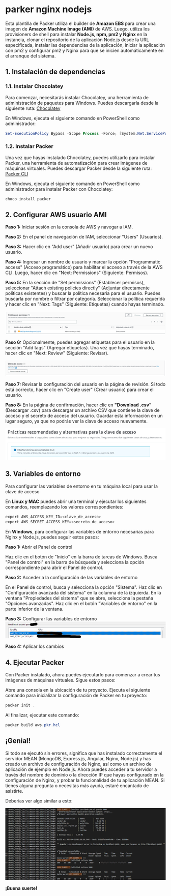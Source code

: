 ﻿<!-- Para el código inicial del proyecto ver la siguiente ruta https://youtu.be/eMmRrpTrN0c -->
# parker nginx nodejs

Esta plantilla de Packer utiliza el builder de **Amazon EBS** para crear una imagen de **Amazon Machine Image (AMI)** de AWS. Luego, utiliza los provisioners de shell para instalar **Node.js, npm, pm2 y Nginx** en la instancia, clonar el repositorio de la aplicación Node.js desde la URL especificada, instalar las dependencias de la aplicación, iniciar la aplicación con pm2 y configurar pm2 y Nginx para que se inicien automáticamente en el arranque del sistema.

## 1. Instalación de dependencias

### 1.1. Instalar Chocolatey

Para comenzar, necesitarás instalar Chocolatey, una herramienta de administración de paquetes para Windows. Puedes descargarla desde la siguiente ruta: [Chocolatey](https://chocolatey.org/install#individual)

En Windows, ejecuta el siguiente comando en PowerShell como administrador:

```powershell
Set-ExecutionPolicy Bypass -Scope Process -Force; [System.Net.ServicePointManager]::SecurityProtocol = [System.Net.ServicePointManager]::SecurityProtocol -bor 3072; iex ((New-Object System.Net.WebClient).DownloadString('https://community.chocolatey.org/install.ps1'))
```

### 1.2. Instalar Packer

Una vez que hayas instalado Chocolatey, puedes utilizarlo para instalar Packer, una herramienta de automatización para crear imágenes de máquinas virtuales. Puedes descargar Packer desde la siguiente ruta: [Packer CLI](https://developer.hashicorp.com/packer/tutorials/docker-get-started/get-started-install-cli)

En Windows, ejecuta el siguiente comando en PowerShell como administrador para instalar Packer con Chocolatey:

```powershell
choco install packer
```

## 2. Configurar AWS usuario AMI

**Paso 1:** Iniciar sesión en la consola de AWS y navegar a IAM.

**Paso 2:** En el panel de navegación de IAM, seleccionar "Users" (Usuarios).

**Paso 3:** Hacer clic en "Add user" (Añadir usuario) para crear un nuevo usuario.

**Paso 4:** Ingresar un nombre de usuario y marcar la opción "Programmatic access" (Acceso programático) para habilitar el acceso a través de la AWS CLI. Luego, hacer clic en "Next: Permissions" (Siguiente: Permisos).

**Paso 5:** En la sección de "Set permissions" (Establecer permisos), seleccionar "Attach existing policies directly" (Adjuntar directamente políticas existentes) y buscar la política necesaria para el usuario. Puedes buscarla por nombre o filtrar por categoría. Seleccionar la política requerida y hacer clic en "Next: Tags" (Siguiente: Etiquetas) cuando hayas terminado.

![Permisos](/resources/img/Permiso.png)

**Paso 6:** Opcionalmente, puedes agregar etiquetas para el usuario en la sección "Add tags" (Agregar etiquetas). Una vez que hayas terminado, hacer clic en "Next: Review" (Siguiente: Revisar).

![Clave de acceso](/resources/img/Acceso.png)

**Paso 7:** Revisar la configuración del usuario en la página de revisión. Si todo está correcto, hacer clic en "Create user" (Crear usuario) para crear el usuario.

**Paso 8:** En la página de confirmación, hacer clic en **"Download .csv"** (Descargar .csv) para descargar un archivo CSV que contiene la clave de acceso y el secreto de acceso del usuario. Guardar esta información en un lugar seguro, ya que no podrás ver la clave de acceso nuevamente.

![Tipo de acceso](/resources/img/TipoAcceso.png)

## 3. Variables de entorno

Para configurar las variables de entorno en tu máquina local para usar la clave de acceso

En **Linux y MAC** puedes abrir una terminal y ejecutar los siguientes comandos, reemplazando los valores correspondientes:

```powershell
export AWS_ACCESS_KEY_ID=<clave_de_acceso>
export AWS_SECRET_ACCESS_KEY=<secreto_de_acceso>
```

En **Windows**, para configurar las variables de entorno necesarias para Nginx y Node.js, puedes seguir estos pasos:

**Paso 1:** Abrir el Panel de control

Haz clic en el botón de "Inicio" en la barra de tareas de Windows.
Busca "Panel de control" en la barra de búsqueda y selecciona la opción correspondiente para abrir el Panel de control.

**Paso 2:** Acceder a la configuración de las variables de entorno

En el Panel de control, busca y selecciona la opción "Sistema".
Haz clic en "Configuración avanzada del sistema" en la columna de la izquierda.
En la ventana "Propiedades del sistema" que se abre, selecciona la pestaña "Opciones avanzadas".
Haz clic en el botón "Variables de entorno" en la parte inferior de la ventana.

**Paso 3:** Configurar las variables de entorno
![Variables de entorno](/resources/img/Variables.png)

**Paso 4:** Aplicar los cambios

## 4. Ejecutar Packer

Con Packer instalado, ahora puedes ejecutarlo para comenzar a crear tus imágenes de máquinas virtuales. Sigue estos pasos:

Abre una consola en la ubicación de tu proyecto.
Ejecuta el siguiente comando para inicializar la configuración de Packer en tu proyecto:

```powershell
packer init .
```

Al finalizar, ejecutar este comando:

```powershell
packer build aws.pkr.hcl
```

## ¡Genial!

 Si todo se ejecutó sin errores, significa que has instalado correctamente el servidor MEAN (MongoDB, Express.js, Angular, Nginx, Node.js) y has creado un archivo de configuración de Nginx, así como un archivo de aplicación de ejemplo en Node.js. Ahora puedes acceder a tu servidor a través del nombre de dominio o la dirección IP que hayas configurado en la configuración de Nginx, y probar la funcionalidad de tu aplicación MEAN. Si tienes alguna pregunta o necesitas más ayuda, estaré encantado de asistirte.

 Deberias ver algo similar a esto:

![Tipo de acceso](/resources/img/successfully.png)

**¡Buena suerte!**